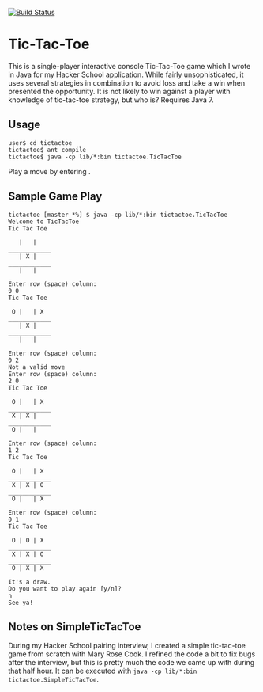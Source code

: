 [![Build Status](https://travis-ci.org/andreafey/tictactoe.svg)](https://travis-ci.org/andreafey/tictactoe)

# Tic-Tac-Toe

This is a single-player interactive console Tic-Tac-Toe game which I wrote in Java for my Hacker School application. While fairly unsophisticated, it uses several strategies in combination to avoid loss and take a win when presented the opportunity. It is not likely to win against a player with 
knowledge of tic-tac-toe strategy, but who is? Requires Java 7.

## Usage

    user$ cd tictactoe
    tictactoe$ ant compile
    tictactoe$ java -cp lib/*:bin tictactoe.TicTacToe

Play a move by entering <ROW> <COL>.

## Sample Game Play
```
tictactoe [master *%] $ java -cp lib/*:bin tictactoe.TicTacToe
Welcome to TicTacToe
Tic Tac Toe

   |   |
____________
   | X |
____________
   |   |

Enter row (space) column:
0 0
Tic Tac Toe

 O |   | X
____________
   | X |
____________
   |   |

Enter row (space) column:
0 2
Not a valid move
Enter row (space) column:
2 0
Tic Tac Toe

 O |   | X
____________
 X | X |
____________
 O |   |

Enter row (space) column:
1 2
Tic Tac Toe

 O |   | X
____________
 X | X | O
____________
 O |   | X

Enter row (space) column:
0 1
Tic Tac Toe

 O | O | X
____________
 X | X | O
____________
 O | X | X

It's a draw.
Do you want to play again [y/n]?
n
See ya!
```
## Notes on SimpleTicTacToe

During my Hacker School pairing interview, I created a simple tic-tac-toe game from scratch with Mary Rose Cook. I refined the code a bit to fix bugs after the interview, but this is pretty much the code we came up with during that half hour. It can be executed with `java -cp lib/*:bin tictactoe.SimpleTicTacToe`.
